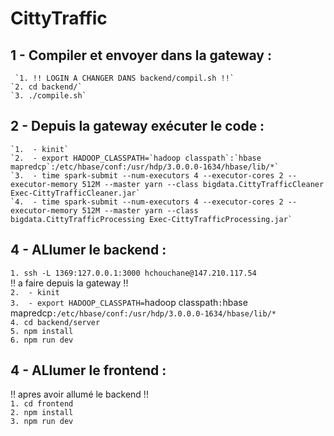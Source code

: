 # CittyTraffic

## 1 - Compiler et envoyer dans la gateway :  
     `1. !! LOGIN A CHANGER DANS backend/compil.sh !!`    
    `2. cd backend/`    
    `3. ./compile.sh`    
## 2 - Depuis la gateway exécuter le code :   
    `1.  - kinit`     
    `2.  - export HADOOP_CLASSPATH=`hadoop classpath`:`hbase mapredcp`:/etc/hbase/conf:/usr/hdp/3.0.0.0-1634/hbase/lib/*`    
    `3.  - time spark-submit --num-executors 4 --executor-cores 2 --executor-memory 512M --master yarn --class bigdata.CittyTrafficCleaner Exec-CittyTrafficCleaner.jar`    
    `4.  - time spark-submit --num-executors 4 --executor-cores 2 --executor-memory 512M --master yarn --class bigdata.CittyTrafficProcessing Exec-CittyTrafficProcessing.jar`    
## 4 - ALlumer le backend :  
  `1. ssh -L 1369:127.0.0.1:3000 hchouchane@147.210.117.54`  
  !! a faire depuis la gateway !!  
  `2.  - kinit`   
  `3.  - export HADOOP_CLASSPATH=`hadoop classpath`:`hbase mapredcp`:/etc/hbase/conf:/usr/hdp/3.0.0.0-1634/hbase/lib/*`   
  `4. cd backend/server`  
  `5. npm install`  
  `6. npm run dev`  

## 4 - ALlumer le frontend :  
!! apres avoir allumé le backend !!  
      `1. cd frontend`  
      `2. npm install`  
      `3. npm run dev`  
